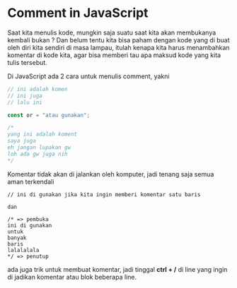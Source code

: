 # Comment in JavaScript

Saat kita menulis kode, mungkin saja suatu saat kita akan membukanya kembali bukan ? Dan belum tentu kita bisa paham dengan kode yang di buat oleh diri kita sendiri di masa lampau, itulah kenapa kita harus menambahkan komentar di kode kita, agar bisa memberi tau apa maksud kode yang kita tulis tersebut.

Di JavaScript ada 2 cara untuk menulis comment, yakni

```javascript
// ini adalah komen
// ini juga
// lalu ini

const or = "atau gunakan";

/*
yang ini adalah koment
saya juga
eh jangan lupakan gw
loh ada gw juga nih
*/
```

Komentar tidak akan di jalankan oleh komputer, jadi tenang saja semua aman terkendali

```
// ini di gunakan jika kita ingin memberi komentar satu baris

dan

/* => pembuka
ini di gunakan
untuk
banyak
baris
lalalalala
*/ => penutup
```

ada juga trik untuk membuat komentar, jadi tinggal **ctrl + /** di line yang ingin di jadikan komentar atau blok beberapa line.
